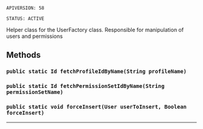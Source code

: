 `APIVERSION: 58`

`STATUS: ACTIVE`

Helper class for the UserFactory class.
Responsible for manipulation of users and permissions

## Methods

### `public static Id fetchProfileIdByName(String profileName)`

### `public static Id fetchPermissionSetIdByName(String permissionSetName)`

### `public static void forceInsert(User userToInsert, Boolean forceInsert)`

---
